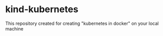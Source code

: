 # kind-kubernetes
This repository created for creating "kubernetes in docker" on your local machine
